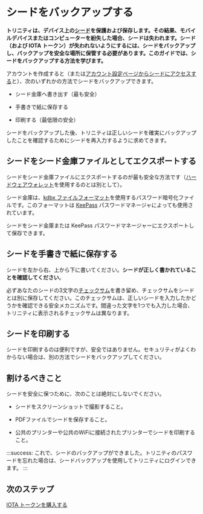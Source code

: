 # シードをバックアップする
<!-- # Back up your seed -->

**トリニティは、デバイス上の[シード](root://getting-started/0.1/clients/seeds.md)を保護および保存します。その結果、モバイルデバイスまたはコンピューターを紛失した場合、シードは失われます。シード（および IOTA トークン）が失われないようにするには、シードをバックアップし、バックアップを安全な場所に保管する必要があります。このガイドでは、シードをバックアップする方法を学びます。**
<!-- **Trinity secures and stores your [seed](root://getting-started/0.1/clients/seeds.md) on your device. As a result, if you were to ever lose your mobile device or computer, your seed would be lost. To avoid losing your seed (and your IOTA tokens), you must back it up and keep the backup in a safe place. In this guide, you learn how to back up your seed.** -->

アカウントを作成すると（または[アカウント設定ページからシードにアクセスする](../how-to-guides/manage-your-account.md)と）、次のいずれかの方法でシードをバックアップできます。
<!-- When you create an account (or [access your seed from the account management page](../how-to-guides/manage-your-account.md)) you can back up your seed, using one of the following options: -->

- シード金庫へ書き出す（最も安全）
<!-- - SeedVault file (most secure) -->
- 手書きで紙に保存する
<!-- - Paper copy -->
- 印刷する（最低限の安全）
<!-- - Printed copy (least secure) -->

シードをバックアップした後、トリニティは正しいシードを確実にバックアップしたことを確認するためにシードを再入力するように求めてきます。
<!-- After backing up your seed, Trinity asks you to re-enter your seed to make sure that you backed up the correct one. -->

## シードをシード金庫ファイルとしてエクスポートする
<!-- ## Export your seed as a SeedVault file -->

シードをシード金庫ファイルにエクスポートするのが最も安全な方法です（[ハードウェアウォレット](../concepts/hardware-wallet.md)を使用するのとは別として）。
<!-- Exporting your seed to a SeedVault file is the most secure option (apart from using a [hardware wallet](../concepts/hardware-wallet.md)). -->

シード金庫は、[kdbx ファイルフォーマット](https://keepass.info/help/kb/kdbx_4.html)を使用するパスワード暗号化ファイルです。このフォーマットは [KeePass](https://keepass.info/) パスワードマネージャによっても使用されています。
<!-- SeedVault is a password-encrypted file that uses the [kdbx file format](https://keepass.info/help/kb/kdbx_4.html). This format is also used by the [KeePass](https://keepass.info/) password manager. -->

シードをシード金庫または KeePass パスワードマネージャーにエクスポートして保存できます。
<!-- You can export and store your seed in SeedVault or in the KeePass password manager. -->

## シードを手書きで紙に保存する
<!-- ## Write your seed on a piece of paper -->

シードを左から右、上から下に書いてください。**シードが正しく書かれていることを確認してください**。
<!-- Write your seed from left to right, top to bottom. **Check that your seed is written correctly.** -->

必ずあなたのシードの3文字の[チェックサム](root://getting-started/0.1/clients/checksums.md)を書き留め、チェックサムをシードとは別に保存してください。このチェックサムは、正しいシードを入力したかどうかを確認できる安全メカニズムです。間違った文字を1つでも入力した場合、トリニティに表示されるチェックサムは異なります。
<!-- Make sure to write your seed's 3-letter [checksum](root://getting-started/0.1/clients/checksums.md) and keep it separate from your seed. This checksum is a safety mechanism that allows you to check whether you entered the correct seed. If you enter one wrong character, the checksum that's displayed in Trinity will be different. -->

## シードを印刷する
<!-- ## Print your seed -->

シードを印刷するのは便利ですが、安全ではありません。セキュリティがよくわからない場合は、別の方法でシードをバックアップしてください。
<!-- Although printing your seed is convenient, it can be unsafe. If you're unsure about security, then use another option to back up your seed. -->

## 割けるべきこと
<!-- ## What to avoid -->

シードを安全に保つために、次のことは絶対にしないでください。
<!-- To keep your seed safe you should never do any of the following: -->

- シードをスクリーンショットで撮影すること。
<!-- - Screenshot your seed. -->
- PDFファイルでシードを保存すること。
<!-- - Print your seed on PDF file -->
- 公共のプリンターや公共のWiFiに接続されたプリンターでシードを印刷すること。
<!-- - Print your seed from a public printer or one that's connected to WiFi -->

:::success:
これで、シードのバックアップができました。トリニティのパスワードを忘れた場合は、シードバックアップを使用してトリニティにログインできます。
:::
<!-- :::success: -->
<!-- Now you have a backup of your seed. If you ever forget your Trinity password, you can use your seed backup to log into Trinity. -->
<!-- ::: -->

## 次のステップ
<!-- ## Next steps -->

[IOTA トークンを購入する](../how-to-guides/buy-iota.md)
<!-- [Buy IOTA tokens](../how-to-guides/buy-iota.md) -->
